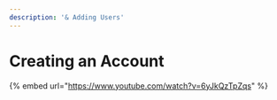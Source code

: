 ```yaml
---
description: '& Adding Users'
---
```


# Creating an Account

{% embed url="https://www.youtube.com/watch?v=6yJkQzTpZqs" %}
